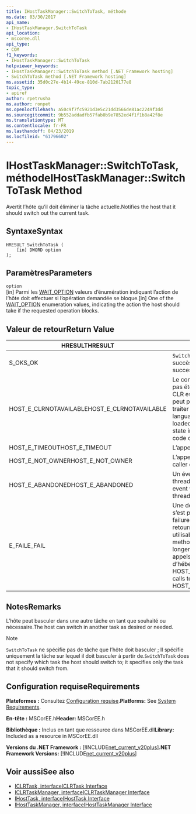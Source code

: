```yaml
---
title: IHostTaskManager::SwitchToTask, méthode
ms.date: 03/30/2017
api_name:
- IHostTaskManager.SwitchToTask
api_location:
- mscoree.dll
api_type:
- COM
f1_keywords:
- IHostTaskManager::SwitchToTask
helpviewer_keywords:
- IHostTaskManager::SwitchToTask method [.NET Framework hosting]
- SwitchToTask method [.NET Framework hosting]
ms.assetid: 35d0c27e-4b14-49ce-810d-7ab2120177e8
topic_type:
- apiref
author: rpetrusha
ms.author: ronpet
ms.openlocfilehash: a50c9f7fc5921d3e5c21dd3566de81ac2249f3dd
ms.sourcegitcommit: 9b552addadfb57fab0b9e7852ed4f1f1b8a42f8e
ms.translationtype: MT
ms.contentlocale: fr-FR
ms.lasthandoff: 04/23/2019
ms.locfileid: "61796602"
---
```

# <a name="ihosttaskmanagerswitchtotask-method"></a><span data-ttu-id="f793f-102">IHostTaskManager::SwitchToTask, méthode</span><span class="sxs-lookup"><span data-stu-id="f793f-102">IHostTaskManager::SwitchToTask Method</span></span>
<span data-ttu-id="f793f-103">Avertit l’hôte qu’il doit éliminer la tâche actuelle.</span><span class="sxs-lookup"><span data-stu-id="f793f-103">Notifies the host that it should switch out the current task.</span></span>  
  
## <a name="syntax"></a><span data-ttu-id="f793f-104">Syntaxe</span><span class="sxs-lookup"><span data-stu-id="f793f-104">Syntax</span></span>  
  
```  
HRESULT SwitchToTask (  
    [in] DWORD option  
);  
```  
  
## <a name="parameters"></a><span data-ttu-id="f793f-105">Paramètres</span><span class="sxs-lookup"><span data-stu-id="f793f-105">Parameters</span></span>  
 `option`  
 <span data-ttu-id="f793f-106">[in] Parmi les [WAIT_OPTION](../../../../docs/framework/unmanaged-api/hosting/wait-option-enumeration.md) valeurs d’énumération indiquant l’action de l’hôte doit effectuer si l’opération demandée se bloque.</span><span class="sxs-lookup"><span data-stu-id="f793f-106">[in] One of the [WAIT_OPTION](../../../../docs/framework/unmanaged-api/hosting/wait-option-enumeration.md) enumeration values, indicating the action the host should take if the requested operation blocks.</span></span>  
  
## <a name="return-value"></a><span data-ttu-id="f793f-107">Valeur de retour</span><span class="sxs-lookup"><span data-stu-id="f793f-107">Return Value</span></span>  
  
|<span data-ttu-id="f793f-108">HRESULT</span><span class="sxs-lookup"><span data-stu-id="f793f-108">HRESULT</span></span>|<span data-ttu-id="f793f-109">Description</span><span class="sxs-lookup"><span data-stu-id="f793f-109">Description</span></span>|  
|-------------|-----------------|  
|<span data-ttu-id="f793f-110">S_OK</span><span class="sxs-lookup"><span data-stu-id="f793f-110">S_OK</span></span>|<span data-ttu-id="f793f-111">`SwitchToTask` retourné avec succès.</span><span class="sxs-lookup"><span data-stu-id="f793f-111">`SwitchToTask` returned successfully.</span></span>|  
|<span data-ttu-id="f793f-112">HOST_E_CLRNOTAVAILABLE</span><span class="sxs-lookup"><span data-stu-id="f793f-112">HOST_E_CLRNOTAVAILABLE</span></span>|<span data-ttu-id="f793f-113">Le common language runtime (CLR) n’a pas été chargé dans un processus ou le CLR est dans un état dans lequel il ne peut pas exécuter le code managé ou traiter l’appel avec succès.</span><span class="sxs-lookup"><span data-stu-id="f793f-113">The common language runtime (CLR) has not been loaded into a process, or the CLR is in a state in which it cannot run managed code or process the call successfully.</span></span>|  
|<span data-ttu-id="f793f-114">HOST_E_TIMEOUT</span><span class="sxs-lookup"><span data-stu-id="f793f-114">HOST_E_TIMEOUT</span></span>|<span data-ttu-id="f793f-115">L’appel a expiré.</span><span class="sxs-lookup"><span data-stu-id="f793f-115">The call timed out.</span></span>|  
|<span data-ttu-id="f793f-116">HOST_E_NOT_OWNER</span><span class="sxs-lookup"><span data-stu-id="f793f-116">HOST_E_NOT_OWNER</span></span>|<span data-ttu-id="f793f-117">L’appelant ne possède pas le verrou.</span><span class="sxs-lookup"><span data-stu-id="f793f-117">The caller does not own the lock.</span></span>|  
|<span data-ttu-id="f793f-118">HOST_E_ABANDONED</span><span class="sxs-lookup"><span data-stu-id="f793f-118">HOST_E_ABANDONED</span></span>|<span data-ttu-id="f793f-119">Un événement a été annulé alors qu’un thread bloqué ou Fibre l’attendait.</span><span class="sxs-lookup"><span data-stu-id="f793f-119">An event was canceled while a blocked thread or fiber was waiting on it.</span></span>|  
|<span data-ttu-id="f793f-120">E_FAIL</span><span class="sxs-lookup"><span data-stu-id="f793f-120">E_FAIL</span></span>|<span data-ttu-id="f793f-121">Une défaillance catastrophique inconnue s’est produite.</span><span class="sxs-lookup"><span data-stu-id="f793f-121">An unknown catastrophic failure occurred.</span></span> <span data-ttu-id="f793f-122">Lorsqu’une méthode retourne E_FAIL, le CLR n’est plus utilisable au sein du processus.</span><span class="sxs-lookup"><span data-stu-id="f793f-122">When a method returns E_FAIL, the CLR is no longer usable within the process.</span></span> <span data-ttu-id="f793f-123">Les appels suivants aux méthodes d’hébergement retournent HOST_E_CLRNOTAVAILABLE.</span><span class="sxs-lookup"><span data-stu-id="f793f-123">Subsequent calls to hosting methods return HOST_E_CLRNOTAVAILABLE.</span></span>|  
  
## <a name="remarks"></a><span data-ttu-id="f793f-124">Notes</span><span class="sxs-lookup"><span data-stu-id="f793f-124">Remarks</span></span>  
 <span data-ttu-id="f793f-125">L’hôte peut basculer dans une autre tâche en tant que souhaité ou nécessaire.</span><span class="sxs-lookup"><span data-stu-id="f793f-125">The host can switch in another task as desired or needed.</span></span>  
  
> [!NOTE]
>  <span data-ttu-id="f793f-126">`SwitchToTask` ne spécifie pas de tâche que l’hôte doit basculer ; Il spécifie uniquement la tâche sur lequel il doit basculer à partir de.</span><span class="sxs-lookup"><span data-stu-id="f793f-126">`SwitchToTask` does not specify which task the host should switch to; it specifies only the task that it should switch from.</span></span>  
  
## <a name="requirements"></a><span data-ttu-id="f793f-127">Configuration requise</span><span class="sxs-lookup"><span data-stu-id="f793f-127">Requirements</span></span>  
 <span data-ttu-id="f793f-128">**Plateformes :** Consultez [Configuration requise](../../../../docs/framework/get-started/system-requirements.md).</span><span class="sxs-lookup"><span data-stu-id="f793f-128">**Platforms:** See [System Requirements](../../../../docs/framework/get-started/system-requirements.md).</span></span>  
  
 <span data-ttu-id="f793f-129">**En-tête :** MSCorEE.h</span><span class="sxs-lookup"><span data-stu-id="f793f-129">**Header:** MSCorEE.h</span></span>  
  
 <span data-ttu-id="f793f-130">**Bibliothèque :** Inclus en tant que ressource dans MSCorEE.dll</span><span class="sxs-lookup"><span data-stu-id="f793f-130">**Library:** Included as a resource in MSCorEE.dll</span></span>  
  
 <span data-ttu-id="f793f-131">**Versions du .NET Framework :** [!INCLUDE[net_current_v20plus](../../../../includes/net-current-v20plus-md.md)]</span><span class="sxs-lookup"><span data-stu-id="f793f-131">**.NET Framework Versions:** [!INCLUDE[net_current_v20plus](../../../../includes/net-current-v20plus-md.md)]</span></span>  
  
## <a name="see-also"></a><span data-ttu-id="f793f-132">Voir aussi</span><span class="sxs-lookup"><span data-stu-id="f793f-132">See also</span></span>

- [<span data-ttu-id="f793f-133">ICLRTask, interface</span><span class="sxs-lookup"><span data-stu-id="f793f-133">ICLRTask Interface</span></span>](../../../../docs/framework/unmanaged-api/hosting/iclrtask-interface.md)
- [<span data-ttu-id="f793f-134">ICLRTaskManager, interface</span><span class="sxs-lookup"><span data-stu-id="f793f-134">ICLRTaskManager Interface</span></span>](../../../../docs/framework/unmanaged-api/hosting/iclrtaskmanager-interface.md)
- [<span data-ttu-id="f793f-135">IHostTask, interface</span><span class="sxs-lookup"><span data-stu-id="f793f-135">IHostTask Interface</span></span>](../../../../docs/framework/unmanaged-api/hosting/ihosttask-interface.md)
- [<span data-ttu-id="f793f-136">IHostTaskManager, interface</span><span class="sxs-lookup"><span data-stu-id="f793f-136">IHostTaskManager Interface</span></span>](../../../../docs/framework/unmanaged-api/hosting/ihosttaskmanager-interface.md)
